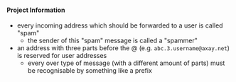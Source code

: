 #### Project Information
 - every incoming address which should be forwarded to a user is called "spam"
    - the sender of this "spam" message is called a "spammer"
 - an address with three parts before the @ (e.g. `abc.3.username@axay.net`) is reserved for user addresses
    - every over type of message (with a different amount of parts) must be recognisable by something like a prefix